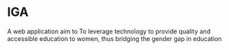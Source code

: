 # IGA
A web application aim to To leverage technology to provide quality and accessible education to women, thus bridging the gender gap in education
